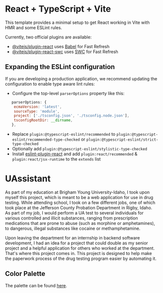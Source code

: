 # React + TypeScript + Vite

This template provides a minimal setup to get React working in Vite with HMR and some ESLint rules.

Currently, two official plugins are available:

- [@vitejs/plugin-react](https://github.com/vitejs/vite-plugin-react/blob/main/packages/plugin-react/README.md) uses [Babel](https://babeljs.io/) for Fast Refresh
- [@vitejs/plugin-react-swc](https://github.com/vitejs/vite-plugin-react-swc) uses [SWC](https://swc.rs/) for Fast Refresh

## Expanding the ESLint configuration

If you are developing a production application, we recommend updating the configuration to enable type aware lint rules:

- Configure the top-level `parserOptions` property like this:

```js
   parserOptions: {
    ecmaVersion: 'latest',
    sourceType: 'module',
    project: ['./tsconfig.json', './tsconfig.node.json'],
    tsconfigRootDir: __dirname,
   },
```

- Replace `plugin:@typescript-eslint/recommended` to `plugin:@typescript-eslint/recommended-type-checked` or `plugin:@typescript-eslint/strict-type-checked`
- Optionally add `plugin:@typescript-eslint/stylistic-type-checked`
- Install [eslint-plugin-react](https://github.com/jsx-eslint/eslint-plugin-react) and add `plugin:react/recommended` & `plugin:react/jsx-runtime` to the `extends` list

# UAssistant

As part of my education at Brigham Young University-Idaho, I took upon myself this project, which is meant to be a web application for use in drug testing. While attending school, I took on a few different jobs, one of which took place at the Jefferson County Probation Department in Rigby, Idaho. As part of my job, I would perform a UA test to several individuals for various controlled and illicit substances, ranging from prescription medications that are prone to abuse (such as morphine or amphetamines), to dangerous, illegal substances like cocaine or methamphetamine.

Upon leaving the department for an internship in backend software development, I had an idea for a project that could double as my senior project and a helpful application for others who worked at the department. That's where this project comes in. This project is designed to help make the paperwork process of the drug testing program easier by automating it.

## Color Palette

The palette can be found [here](https://coolors.co/78c0e0-449dd1-192bc2-150578-0e0e52).